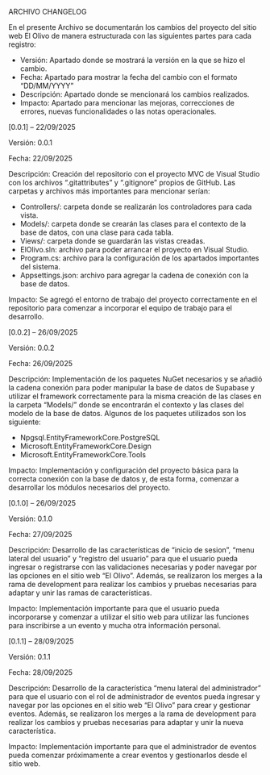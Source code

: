 ARCHIVO CHANGELOG

En el presente Archivo se documentarán los cambios del proyecto del sitio web El Olivo de manera estructurada con las siguientes partes para cada registro:
-	Versión: Apartado donde se mostrará la versión en la que se hizo el cambio.
-	Fecha: Apartado para mostrar la fecha del cambio con el formato “DD/MM/YYYY”
-	Descripción: Apartado donde se mencionará los cambios realizados.
-	Impacto: Apartado para mencionar las mejoras, correcciones de errores, nuevas funcionalidades o las notas operacionales.

[0.0.1] – 22/09/2025

Versión: 0.0.1 

Fecha: 22/09/2025

Descripción: Creación del repositorio con el proyecto MVC de Visual Studio con los archivos “.gitattributes” y “.gitignore” propios de GitHub. Las carpetas y archivos más importantes para mencionar serían:
-	Controllers/: carpeta donde se realizarán los controladores para cada vista.
-	Models/: carpeta donde se crearán las clases para el contexto de la base de datos, con una clase para cada tabla.
-	Views/: carpeta donde se guardarán las vistas creadas.
-	ElOlivo.sln: archivo para poder arrancar el proyecto en Visual Studio.
-	Program.cs: archivo para la configuración de los apartados importantes del sistema.
-	Appsettings.json: archivo para agregar la cadena de conexión con la base de datos.

Impacto: Se agregó el entorno de trabajo del proyecto correctamente en el repositorio para comenzar a incorporar el equipo de trabajo para el desarrollo.

[0.0.2] – 26/09/2025

Versión: 0.0.2

Fecha: 26/09/2025

Descripción: Implementación de los paquetes NuGet necesarios y se añadió la cadena conexión para poder manipular la base de datos de Supabase y utilizar el framework correctamente para la misma creación de las clases en la carpeta “Models/” donde se encontrarán el contexto y las clases del modelo de la base de datos. Algunos de los paquetes utilizados son los siguiente:
-	Npgsql.EntityFrameworkCore.PostgreSQL
-	Microsoft.EntityFrameworkCore.Design
-	Microsoft.EntityFrameworkCore.Tools

Impacto: Implementación y configuración del proyecto básica para la correcta conexión con la base de datos y, de esta forma, comenzar a desarrollar los módulos necesarios del proyecto.

[0.1.0] – 26/09/2025

Versión: 0.1.0

Fecha: 27/09/2025

Descripción: Desarrollo de las características de “inicio de sesion”, “menu lateral del usuario” y “registro del usuario” para que el usuario pueda ingresar o registrarse con las validaciones necesarias y poder navegar por las opciones en el sitio web “El Olivo”. Además, se realizaron los merges a la rama de development para realizar los cambios y pruebas necesarias para adaptar y unir las ramas de características.

Impacto: Implementación importante para que el usuario pueda incorporarse y comenzar a utilizar el sitio web para utilizar las funciones para inscribirse a un evento y mucha otra información personal.

[0.1.1] – 28/09/2025

Versión: 0.1.1 

Fecha: 28/09/2025

Descripción: Desarrollo de la característica “menu lateral del administrador” para que el usuario con el rol de administrador de eventos pueda ingresar y navegar por las opciones en el sitio web “El Olivo” para crear y gestionar eventos. Además, se realizaron los merges a la rama de development para realizar los cambios y pruebas necesarias para adaptar y unir la nueva característica.

Impacto: Implementación importante para que el administrador de eventos pueda comenzar próximamente a crear eventos y gestionarlos desde el sitio web.

